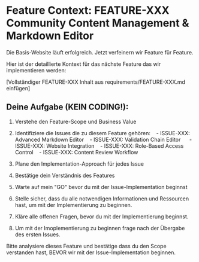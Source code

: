 # Feature Context: FEATURE-XXX Community Content Management & Markdown Editor
Die Basis-Website läuft erfolgreich. Jetzt verfeinern wir Feature für Feature.

Hier ist der detaillierte Kontext für das nächste Feature das wir implementieren werden:

[Vollständiger FEATURE-XXX Inhalt aus requirements/FEATURE-XXX.md einfügen]

## Deine Aufgabe (KEIN CODING!):

1. Verstehe den Feature-Scope und Business Value
2. Identifiziere die Issues die zu diesem Feature gehören:
   - ISSUE-XXX: Advanced Markdown Editor
   - ISSUE-XXX: Validation Chain Editor  
   - ISSUE-XXX: Website Integration
   - ISSUE-XXX: Role-Based Access Control
   - ISSUE-XXX: Content Review Workflow

3. Plane den Implementation-Approach für jedes Issue
4. Bestätige dein Verständnis des Features
5. Warte auf mein "GO" bevor du mit der Issue-Implementation beginnst
6. Stelle sicher, dass du alle notwendigen Informationen und Ressourcen hast, um mit der Implementierung zu beginnen.
7. Kläre alle offenen Fragen, bevor du mit der Implementierung beginnst.
8. Um mit der Imoplementierung zu beginnen frage nach der Übergabe des ersten Issues.

Bitte analysiere dieses Feature und bestätige dass du den Scope verstanden hast, BEVOR wir mit der Issue-Implementation beginnen.

```
